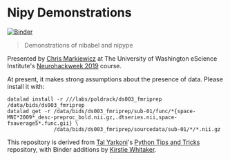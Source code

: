 # Nipy Demonstrations

[![Binder](https://mybinder.org/badge_logo.svg)](https://mybinder.org/v2/gh/effigies/nipy-demos/master)

> Demonstrations of nibabel and nipype

Presented by [Chris Markiewicz](https://github.com/effigies) at The University of Washington eScience Institute's [Neurohackweek 2019](https://neurohackweek.github.io/nhw2019/) course.

At present, it makes strong assumptions about the presence of data. Please install it with:

```Shell
datalad install -r ///labs/poldrack/ds003_fmriprep /data/bids/ds003_fmriprep
datalad get -r /data/bids/ds003_fmriprep/sub-01/func/*{space-MNI*2009*_desc-preproc_bold.nii.gz,.dtseries.nii,space-fsaverage5*.func.gii} \
               /data/bids/ds003_fmriprep/sourcedata/sub-01/*/*.nii.gz
```

This repository is derived from [Tal Yarkoni](https://github.com/tyarkoni)'s
[Python Tips and Tricks](https://github.com/neurohackweek/python-tips-and-tricks) repository, with
Binder additions by [Kirstie Whitaker](https://github.com/KirstieJane).
